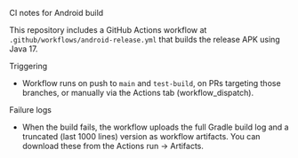CI notes for Android build

This repository includes a GitHub Actions workflow at `.github/workflows/android-release.yml` that builds the release APK using Java 17.

Triggering
- Workflow runs on push to `main` and `test-build`, on PRs targeting those branches, or manually via the Actions tab (workflow_dispatch).

Failure logs
- When the build fails, the workflow uploads the full Gradle build log and a truncated (last 1000 lines) version as workflow artifacts. You can download these from the Actions run -> Artifacts.
